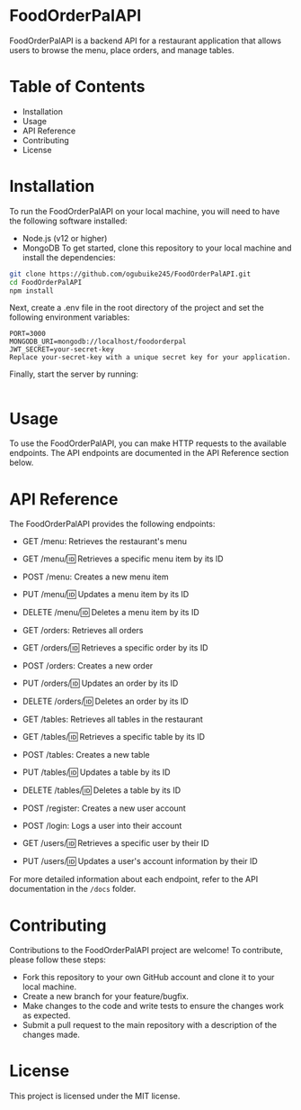 # FoodOrderPalAPI

FoodOrderPalAPI is a backend API for a restaurant application that allows users to browse the menu, place orders, and manage tables.

# Table of Contents

- Installation
- Usage
- API Reference
- Contributing
- License

# Installation

To run the FoodOrderPalAPI on your local machine, you will need to have the following software installed:

- Node.js (v12 or higher)
- MongoDB
  To get started, clone this repository to your local machine and install the dependencies:

```bash
git clone https://github.com/ogubuike245/FoodOrderPalAPI.git
cd FoodOrderPalAPI
npm install
```

Next, create a .env file in the root directory of the project and set the following environment variables:

```
PORT=3000
MONGODB_URI=mongodb://localhost/foodorderpal
JWT_SECRET=your-secret-key
Replace your-secret-key with a unique secret key for your application.
```

Finally, start the server by running:

```npm start

```

# Usage

To use the FoodOrderPalAPI, you can make HTTP requests to the available endpoints. The API endpoints are documented in the API Reference section below.

# API Reference

The FoodOrderPalAPI provides the following endpoints:

- GET /menu: Retrieves the restaurant's menu

- GET /menu/:id: Retrieves a specific menu item by its ID

- POST /menu: Creates a new menu item

- PUT /menu/:id: Updates a menu item by its ID

- DELETE /menu/:id: Deletes a menu item by its ID

- GET /orders: Retrieves all orders

- GET /orders/:id: Retrieves a specific order by its ID

- POST /orders: Creates a new order

- PUT /orders/:id: Updates an order by its ID

- DELETE /orders/:id: Deletes an order by its ID

- GET /tables: Retrieves all tables in the restaurant

- GET /tables/:id: Retrieves a specific table by its ID

- POST /tables: Creates a new table

- PUT /tables/:id: Updates a table by its ID

- DELETE /tables/:id: Deletes a table by its ID

- POST /register: Creates a new user account

- POST /login: Logs a user into their account

- GET /users/:id: Retrieves a specific user by their ID

- PUT /users/:id: Updates a user's account information by their ID

For more detailed information about each endpoint, refer to the API documentation in the `/docs` folder.

# Contributing

Contributions to the FoodOrderPalAPI project are welcome! To contribute, please follow these steps:

- Fork this repository to your own GitHub account and clone it to your local machine.
- Create a new branch for your feature/bugfix.
- Make changes to the code and write tests to ensure the changes work as expected.
- Submit a pull request to the main repository with a description of the changes made.

# License

This project is licensed under the MIT license.
